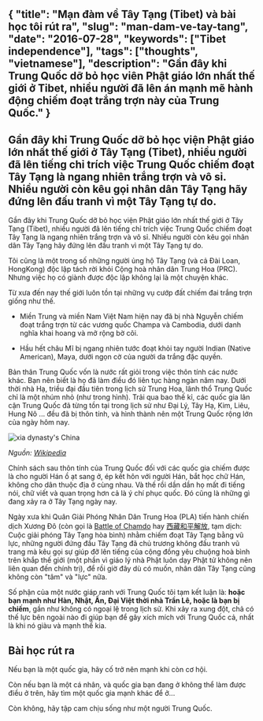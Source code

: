 {
  "title": "Mạn đàm về Tây Tạng (Tibet) và bài học tôi rút ra",
  "slug": "man-dam-ve-tay-tang",
  "date": "2016-07-28",
  "keywords": ["Tibet independence"],
  "tags": ["thoughts", "vietnamese"],
  "description": "Gần đây khi Trung Quốc dỡ bỏ học viên Phật giáo lớn nhất thế giới ở Tibet, nhiều người đã lên án mạnh mẽ hành động chiếm đoạt trắng trợn này của Trung Quốc."
}
---

Gần đây khi Trung Quốc dỡ bỏ học viện Phật giáo lớn nhất thế giới ở Tây Tạng (Tibet),
nhiều người đã lên tiếng chỉ trích việc Trung Quốc chiếm đoạt Tây Tạng là ngang nhiên trắng trợn và vô sỉ.
Nhiều người còn kêu gọi nhân dân Tây Tạng hãy đứng lên đấu tranh vì một Tây Tạng tự do.
---

Gần đây khi Trung Quốc dỡ bỏ học viện Phật giáo lớn nhất thế giới ở Tây Tạng (Tibet),
nhiều người đã lên tiếng chỉ trích việc Trung Quốc chiếm đoạt Tây Tạng là ngang nhiên trắng trợn và vô sỉ.
Nhiều người còn kêu gọi nhân dân Tây Tạng hãy đứng lên đấu tranh vì một Tây Tạng tự do.

Tôi cũng là một trong số những người ủng hộ Tây Tạng (và cả Đài Loan, HongKong) độc lập tách rời khỏi
Cộng hoà nhân dân Trung Hoa (PRC). Nhưng việc họ có giành được độc lập không lại là một chuyện khác.

Từ xưa đến nay thế giới luôn tồn tại những vụ cướp đất chiếm đai trắng trợn giống như thế.

* Miền Trung và miền Nam Việt Nam hiện nay đã bị nhà Nguyễn chiếm đoạt trắng trợn từ các vương quốc Champa và Cambodia,
dưới danh nghĩa khai hoang và mở rộng bờ cõi.

* Hầu hết châu Mĩ bị ngang nhiên tước đoạt khỏi tay người Indian (Native American), Maya,
dưới ngọn cờ của người da trắng đặc quyền.

Bản thân Trung Quốc vốn là nước rất giỏi trong việc thôn tính các nước khác. Bạn nên biết là
họ đã làm điều đó liên tục hàng ngàn năm nay. Dưới thời nhà Hạ, triều đại đầu tiên trong lịch sử Trung Hoa,
lãnh thổ Trung Quốc chỉ là một nhúm nhỏ (như trong hình).
Trải qua bao thế kỉ, các quốc gia lân cận Trung Quốc đã từng tồn tại trong lịch sử như Đại Lý, Tây Hạ, Kim, Liêu, Hung Nô ...
đều đã bị thôn tính, và hình thành nên một Trung Quốc rộng lớn của ngày hôm nay.

![xia dynasty's China](/assets/images/xia-dynasty-china.png)

_Nguồn: [Wikipedia](https://zh.wikipedia.org/wiki/%E5%A4%8F%E6%9C%9D)_

Chính sách sau thôn tính của Trung Quốc đối với các quốc gia chiếm được là cho người Hán ồ ạt sang ở,
ép kết hôn với người Hán, bắt học chữ Hán, không cho dân thuộc địa ở cùng nhau. Và thế rồi dần dần họ mất đi tiếng nói,
chữ viết và quan trọng hơn cả là ý chí phục quốc. Đó cũng là những gì đang xảy ra ở Tây Tạng ngày nay.

Ngày xưa khi Quân Giải Phóng Nhân Dân Trung Hoa (PLA) tiến hành chiến dịch Xương Đô
(còn gọi là [Battle of Chamdo](https://en.wikipedia.org/wiki/Battle_of_Chamdo) hay 
[西藏和平解放](https://zh.wikipedia.org/wiki/%E8%A5%BF%E8%97%8F%E5%92%8C%E5%B9%B3%E8%A7%A3%E6%94%BE),
tạm dịch: Cuộc giải phóng Tây Tạng hòa bình)
nhằm chiếm đoạt Tây Tạng bằng vũ lực, những người đứng đầu Tây Tạng đã chủ trương không
đấu tranh vũ trang mà kêu gọi sự giúp đỡ lên tiếng của cộng đồng yêu chuộng hoà bình trên
khắp thế giới (một phần vì giáo lý nhà Phật luôn dạy Phật tử không nên liên quan đến chính trị),
để rồi giờ đây dù có muốn, nhân dân Tây Tạng cũng không còn "tâm" và "lực" nữa.

Số phận của một nước giáp ranh với Trung Quốc tôi tạm kết luận là: **hoặc bạn mạnh như Hàn, Nhật, Ấn, Đại Việt thời nhà Trần Lê,
hoặc là bạn bị chiếm**, gần như không có ngoại lệ trong lịch sử. Khi xảy ra xung đột,
chả có thế lực bên ngoài nào đi giúp bạn để gây xích mích với Trung Quốc cả,
nhất là khi nó giàu và mạnh thế kia.

## Bài học rút ra

Nếu bạn là một quốc gia, hãy cố trở nên mạnh khi còn cơ hội.

Còn nếu bạn là một cá nhân, và quốc gia bạn đang ở không thể làm được điều ở trên, hãy tìm một quốc gia mạnh khác để ở...

Còn không, hãy tập cam chịu sống như một người Trung Quốc.

